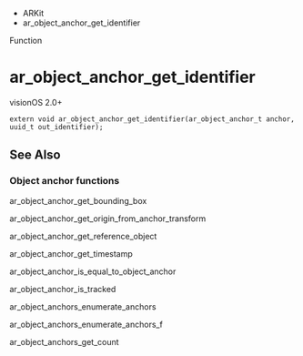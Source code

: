 

- ARKit
-  ar_object_anchor_get_identifier 

Function

# ar_object_anchor_get_identifier

visionOS 2.0+

``` source
extern void ar_object_anchor_get_identifier(ar_object_anchor_t anchor, uuid_t out_identifier);
```

## See Also

### Object anchor functions

ar_object_anchor_get_bounding_box

ar_object_anchor_get_origin_from_anchor_transform

ar_object_anchor_get_reference_object

ar_object_anchor_get_timestamp

ar_object_anchor_is_equal_to_object_anchor

ar_object_anchor_is_tracked

ar_object_anchors_enumerate_anchors

ar_object_anchors_enumerate_anchors_f

ar_object_anchors_get_count

